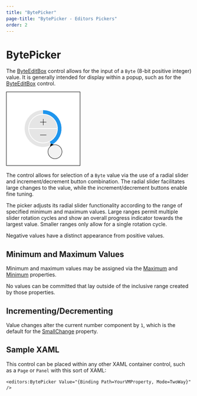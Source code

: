 ```yaml
---
title: "BytePicker"
page-title: "BytePicker - Editors Pickers"
order: 2
---
```

# BytePicker

The [ByteEditBox](xref:@ActiproUIRoot.Controls.Editors.ByteEditBox) control allows for the input of a `Byte` (8-bit positive integer) value.  It is generally intended for display within a popup, such as for the [ByteEditBox](../editboxes/byteeditbox.md) control.

![Screenshot](../images/int32picker.png)

The control allows for selection of a `Byte` value via the use of a radial slider and increment/decrement button combination.  The radial slider facilitates large changes to the value, while the increment/decrement buttons enable fine tuning.

The picker adjusts its radial slider functionality according to the range of specified minimum and maximum values.  Large ranges permit multiple slider rotation cycles and show an overall progress indicator towards the largest value.  Smaller ranges only allow for a single rotation cycle.

Negative values have a distinct appearance from positive values.

## Minimum and Maximum Values

Minimum and maximum values may be assigned via the [Maximum](xref:@ActiproUIRoot.Controls.Editors.BytePicker.Maximum) and [Minimum](xref:@ActiproUIRoot.Controls.Editors.BytePicker.Minimum) properties.

No values can be committed that lay outside of the inclusive range created by those properties.

## Incrementing/Decrementing

Value changes alter the current number component by `1`, which is the default for the [SmallChange](xref:@ActiproUIRoot.Controls.Editors.BytePicker.SmallChange) property.

## Sample XAML

This control can be placed within any other XAML container control, such as a `Page` or `Panel` with this sort of XAML:

```xaml
<editors:BytePicker Value="{Binding Path=YourVMProperty, Mode=TwoWay}" />
```
